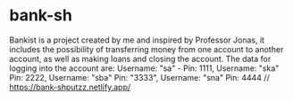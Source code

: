 # bank-sh
Bankist is a project created by me and inspired by Professor Jonas, it includes the possibility of transferring money from one account to another account, as well as making loans and closing the account.  The data for logging into the account are: Username: "sa" - Pin: 1111, Username: "ska" Pin: 2222, Username: "sba" Pin: "3333", Username: "sna" Pin: 4444 // https://bank-shputzz.netlify.app/
